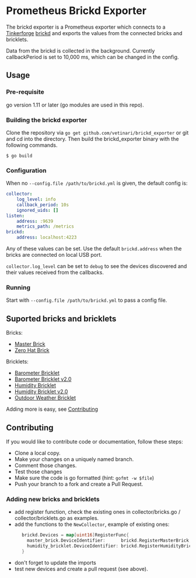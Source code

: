 # Prometheus Brickd Exporter

The brickd exporter is a Prometheus exporter which connects to a [Tinkerforge](https://www.tinkerforge.com/)
[brickd](https://www.tinkerforge.com/en/doc/Software/Brickd.html) and exports the values from the
connected bricks and bricklets.

Data from the brickd is collected in the background. Currently callbackPeriod is set to 10,000 ms, which can
be changed in the config.

## Usage

### Pre-requisite

go version 1.11 or later (go modules are used in this repo).

### Building the brickd exporter

Clone the repository via `go get github.com/vetinari/brickd_exporter` or git and cd into the directory.
Then build the brickd\_exporter binary with the following commands.

    $ go build

### Configuration

When no `--config.file /path/to/brickd.yml` is given, the default config is:

```yaml
collector:
    log_level: info
    callback_period: 10s
    ignored_uids: []
listen:
    address: :9639
    metrics_path: /metrics
brickd:
    address: localhost:4223
```

Any of these values can be set. Use the default `brickd.address` when the bricks are connected
on local USB port.

`collector.log_level` can be set to `debug` to see the devices discovered and their values received
from the callbacks.

### Running

Start with `--config.file /path/to/brickd.yml` to pass a config file. 

## Suported bricks and bricklets

Bricks:

* [Master Brick](https://www.tinkerforge.com/en/doc/Hardware/Bricks/Master_Brick.html)
* [Zero Hat Brick](https://www.tinkerforge.com/de/doc/Hardware/Bricks/HAT_Zero_Brick.html)

Bricklets:

* [Barometer Bricklet](https://www.tinkerforge.com/en/doc/Hardware/Bricklets/Barometer.html)
* [Barometer Bricklet v2.0](https://www.tinkerforge.com/en/doc/Hardware/Bricklets/Barometer_V2.html)
* [Humidity Bricklet](https://www.tinkerforge.com/en/doc/Hardware/Bricklets/Humidity.html)
* [Humidity Bricklet v2.0](https://www.tinkerforge.com/en/doc/Hardware/Bricklets/Humidity_V2.html)
* [Outdoor Weather Bricklet](https://www.tinkerforge.com/en/doc/Hardware/Bricklets/Outdoor_Weather.html)

Adding more is easy, see [Contributing](#contributing)

## Contributing

If you would like to contribute code or documentation, follow these steps:

* Clone a local copy.
* Make your changes on a uniquely named branch.
* Comment those changes.
* Test those changes 
* Make sure the code is go formatted (hint: `gofmt -w $file`)
* Push your branch to a fork and create a Pull Request.

### Adding new bricks and bricklets

* add register function, check the existing ones in collector/bricks.go / collector/bricklets.go
  as examples.
* add the functions to the `NewCollector`, example of existing ones:
```go
      brickd.Devices = map[uint16]RegisterFunc{
        master_brick.DeviceIdentifier:      brickd.RegisterMasterBrick,
        humidity_bricklet.DeviceIdentifier: brickd.RegisterHumidityBricklet,
      }
```
* don't forget to update the imports
* test new devices and create a pull request (see above).
